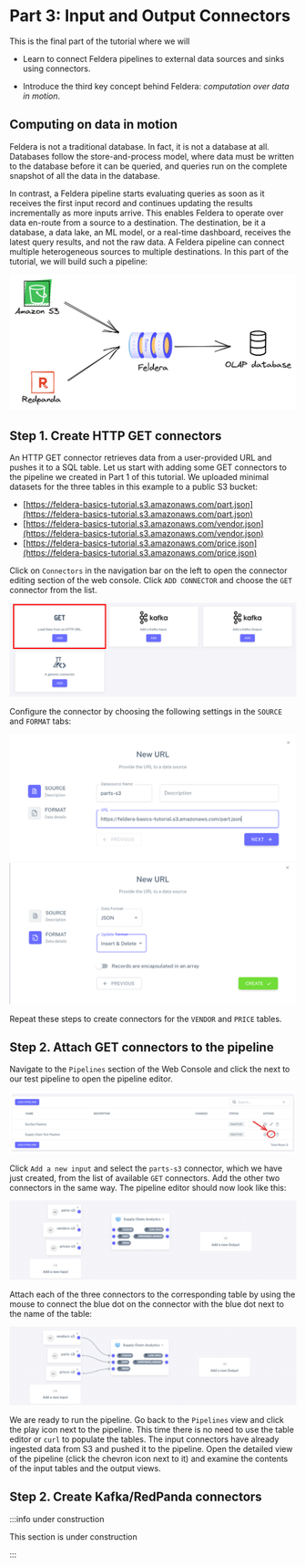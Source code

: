# Part 3: Input and Output Connectors

This is the final part of the tutorial where we will

- Learn to connect Feldera pipelines to external data sources and sinks using
  connectors.

- Introduce the third key concept behind Feldera: *computation over data in
  motion*.

## Computing on data in motion

Feldera is not a traditional database.  In fact, it is not a database at all.
Databases follow the store-and-process model, where data must be written to the
database before it can be queried, and queries run on the complete snapshot of
all the data in the database.

In contrast, a Feldera pipeline starts evaluating queries as soon as it receives
the first input record and continues updating the results incrementally as more
inputs arrive.  This enables Feldera to operate over data en-route from a source
to a destination.  The destination, be it a database, a data lake, an ML model,
or a real-time dashboard, receives the latest query results, and not the raw
data.  A Feldera pipeline can connect multiple heterogeneous sources
to multiple destinations.  In this part of the tutorial, we will build such a
pipeline:

![Real-time supply chain analytics](supply-chain-analytics.png)

## Step 1. Create HTTP GET connectors

An HTTP GET connector retrieves data from a user-provided URL and pushes it to a
SQL table.  Let us start with adding some GET connectors to the pipeline we
created in Part 1 of this tutorial.  We uploaded minimal datasets for the three
tables in this example to a public S3 bucket:

- [https://feldera-basics-tutorial.s3.amazonaws.com/part.json](https://feldera-basics-tutorial.s3.amazonaws.com/part.json)
- [https://feldera-basics-tutorial.s3.amazonaws.com/vendor.json](https://feldera-basics-tutorial.s3.amazonaws.com/vendor.json)
- [https://feldera-basics-tutorial.s3.amazonaws.com/price.json](https://feldera-basics-tutorial.s3.amazonaws.com/price.json)

Click on `Connectors` in the navigation bar on the left to open the connector editing
section of the web console.  Click `ADD CONNECTOR` and choose the `GET` connector
from the list.

![Connector creation menu](get-connector.png)

Configure the connector by choosing the following settings in the `SOURCE` and `FORMAT`
tabs:

![GET connector configuration](url-connector-1.png)
![GET connector configuration](url-connector-2.png)

Repeat these steps to create connectors for the `VENDOR` and `PRICE` tables.

## Step 2. Attach GET connectors to the pipeline

Navigate to the `Pipelines` section of the Web Console and click the <icon icon="bx:pencil" />
next to our test pipeline to open the pipeline editor.

![Open pipeline editor](open-pipeline-editor.png)

Click `Add a new input` and select the `parts-s3` connector, which we have just created,
from the list of available `GET` connectors.  Add the other two connectors in the same way.
The pipeline editor should now look like this:

![Pipeline editor](detached-connectors.png)

Attach each of the three connectors to the corresponding table by using the mouse to
connect the blue dot on the connector with the blue dot next to the name of the table:

![Pipeline editor](attached-connectors.png)

We are ready to run the pipeline.  Go back to the `Pipelines` view and click the
play icon <icon icon="bx:play-circle" /> next to the pipeline.  This time there
is no need to use the table editor or `curl` to populate the tables.  The input
connectors have already ingested data from S3 and pushed it to the pipeline.
Open the detailed view of the pipeline (click the chevron icon <icon
icon="bx:chevron-down" /> next to it) and examine the contents of the input
tables and the output views.

## Step 2. Create Kafka/RedPanda connectors

:::info under construction

This section is under construction

:::
